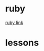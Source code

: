 # ruby

[ruby link](https://www.youtube.com/watch?v=XK3dlWHBt64&list=PL954bYq0HsCUG5_LbfZ54YltPinPSPOks&index=2)

# lessons

